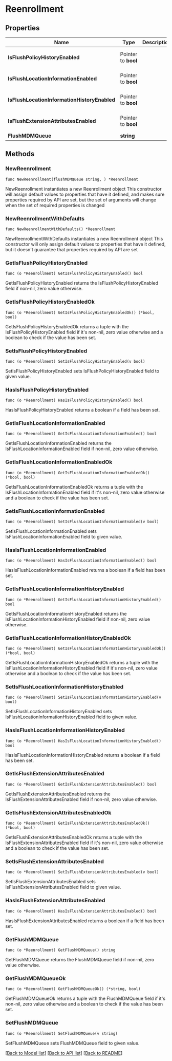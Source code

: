 # Reenrollment

## Properties

Name | Type | Description | Notes
------------ | ------------- | ------------- | -------------
**IsFlushPolicyHistoryEnabled** | Pointer to **bool** |  | [optional] [default to false]
**IsFlushLocationInformationEnabled** | Pointer to **bool** |  | [optional] [default to false]
**IsFlushLocationInformationHistoryEnabled** | Pointer to **bool** |  | [optional] [default to false]
**IsFlushExtensionAttributesEnabled** | Pointer to **bool** |  | [optional] [default to false]
**FlushMDMQueue** | **string** |  | 

## Methods

### NewReenrollment

`func NewReenrollment(flushMDMQueue string, ) *Reenrollment`

NewReenrollment instantiates a new Reenrollment object
This constructor will assign default values to properties that have it defined,
and makes sure properties required by API are set, but the set of arguments
will change when the set of required properties is changed

### NewReenrollmentWithDefaults

`func NewReenrollmentWithDefaults() *Reenrollment`

NewReenrollmentWithDefaults instantiates a new Reenrollment object
This constructor will only assign default values to properties that have it defined,
but it doesn't guarantee that properties required by API are set

### GetIsFlushPolicyHistoryEnabled

`func (o *Reenrollment) GetIsFlushPolicyHistoryEnabled() bool`

GetIsFlushPolicyHistoryEnabled returns the IsFlushPolicyHistoryEnabled field if non-nil, zero value otherwise.

### GetIsFlushPolicyHistoryEnabledOk

`func (o *Reenrollment) GetIsFlushPolicyHistoryEnabledOk() (*bool, bool)`

GetIsFlushPolicyHistoryEnabledOk returns a tuple with the IsFlushPolicyHistoryEnabled field if it's non-nil, zero value otherwise
and a boolean to check if the value has been set.

### SetIsFlushPolicyHistoryEnabled

`func (o *Reenrollment) SetIsFlushPolicyHistoryEnabled(v bool)`

SetIsFlushPolicyHistoryEnabled sets IsFlushPolicyHistoryEnabled field to given value.

### HasIsFlushPolicyHistoryEnabled

`func (o *Reenrollment) HasIsFlushPolicyHistoryEnabled() bool`

HasIsFlushPolicyHistoryEnabled returns a boolean if a field has been set.

### GetIsFlushLocationInformationEnabled

`func (o *Reenrollment) GetIsFlushLocationInformationEnabled() bool`

GetIsFlushLocationInformationEnabled returns the IsFlushLocationInformationEnabled field if non-nil, zero value otherwise.

### GetIsFlushLocationInformationEnabledOk

`func (o *Reenrollment) GetIsFlushLocationInformationEnabledOk() (*bool, bool)`

GetIsFlushLocationInformationEnabledOk returns a tuple with the IsFlushLocationInformationEnabled field if it's non-nil, zero value otherwise
and a boolean to check if the value has been set.

### SetIsFlushLocationInformationEnabled

`func (o *Reenrollment) SetIsFlushLocationInformationEnabled(v bool)`

SetIsFlushLocationInformationEnabled sets IsFlushLocationInformationEnabled field to given value.

### HasIsFlushLocationInformationEnabled

`func (o *Reenrollment) HasIsFlushLocationInformationEnabled() bool`

HasIsFlushLocationInformationEnabled returns a boolean if a field has been set.

### GetIsFlushLocationInformationHistoryEnabled

`func (o *Reenrollment) GetIsFlushLocationInformationHistoryEnabled() bool`

GetIsFlushLocationInformationHistoryEnabled returns the IsFlushLocationInformationHistoryEnabled field if non-nil, zero value otherwise.

### GetIsFlushLocationInformationHistoryEnabledOk

`func (o *Reenrollment) GetIsFlushLocationInformationHistoryEnabledOk() (*bool, bool)`

GetIsFlushLocationInformationHistoryEnabledOk returns a tuple with the IsFlushLocationInformationHistoryEnabled field if it's non-nil, zero value otherwise
and a boolean to check if the value has been set.

### SetIsFlushLocationInformationHistoryEnabled

`func (o *Reenrollment) SetIsFlushLocationInformationHistoryEnabled(v bool)`

SetIsFlushLocationInformationHistoryEnabled sets IsFlushLocationInformationHistoryEnabled field to given value.

### HasIsFlushLocationInformationHistoryEnabled

`func (o *Reenrollment) HasIsFlushLocationInformationHistoryEnabled() bool`

HasIsFlushLocationInformationHistoryEnabled returns a boolean if a field has been set.

### GetIsFlushExtensionAttributesEnabled

`func (o *Reenrollment) GetIsFlushExtensionAttributesEnabled() bool`

GetIsFlushExtensionAttributesEnabled returns the IsFlushExtensionAttributesEnabled field if non-nil, zero value otherwise.

### GetIsFlushExtensionAttributesEnabledOk

`func (o *Reenrollment) GetIsFlushExtensionAttributesEnabledOk() (*bool, bool)`

GetIsFlushExtensionAttributesEnabledOk returns a tuple with the IsFlushExtensionAttributesEnabled field if it's non-nil, zero value otherwise
and a boolean to check if the value has been set.

### SetIsFlushExtensionAttributesEnabled

`func (o *Reenrollment) SetIsFlushExtensionAttributesEnabled(v bool)`

SetIsFlushExtensionAttributesEnabled sets IsFlushExtensionAttributesEnabled field to given value.

### HasIsFlushExtensionAttributesEnabled

`func (o *Reenrollment) HasIsFlushExtensionAttributesEnabled() bool`

HasIsFlushExtensionAttributesEnabled returns a boolean if a field has been set.

### GetFlushMDMQueue

`func (o *Reenrollment) GetFlushMDMQueue() string`

GetFlushMDMQueue returns the FlushMDMQueue field if non-nil, zero value otherwise.

### GetFlushMDMQueueOk

`func (o *Reenrollment) GetFlushMDMQueueOk() (*string, bool)`

GetFlushMDMQueueOk returns a tuple with the FlushMDMQueue field if it's non-nil, zero value otherwise
and a boolean to check if the value has been set.

### SetFlushMDMQueue

`func (o *Reenrollment) SetFlushMDMQueue(v string)`

SetFlushMDMQueue sets FlushMDMQueue field to given value.



[[Back to Model list]](../README.md#documentation-for-models) [[Back to API list]](../README.md#documentation-for-api-endpoints) [[Back to README]](../README.md)


